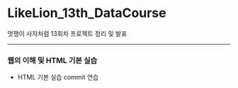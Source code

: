 # LikeLion_13th_DataCourse
멋쟁이 사자처럼 13회차 프로젝트 정리 및 발표

***

### 웹의 이해 및 HTML 기본 실습
  * HTML 기본 실습
    commit 연습